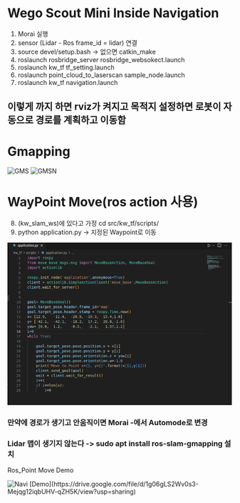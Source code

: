 # Wego Scout Mini Inside Navigation


1. Morai 실행
2. sensor (Lidar - Ros frame_id = lidar) 연결 
3. source devel/setup.bash -> 없으면 catkin_make
4. roslaunch rosbridge_server rosbridge_websokect.launch
5. roslaunch kw_tf tf_setting.launch
6. roslaunch point_cloud_to_laserscan sample_node.launch
7. roslaunch kw_tf navigation.launch
   
이렇게 까지 하면 rviz가 켜지고 목적지 설정하면 로봇이 자동으로 경로를 계획하고 이동함
---


# Gmapping 

<img src="./image/gmapping.gif" title="Gmapping Start" alt="GMS">


<img src="./image/gmapping_navi.gif" title="Gmapping Navi Start" alt="GMSN">





# WayPoint Move(ros action 사용)

8. (kw_slam_ws)에 있다고 가정 cd src/kw_tf/scripts/
9. python application.py -> 지정된 Waypoint로 이동
<img src="./image/application.png" title="Application Code Img" alt="Code">

### 만약에 경로가 생기고 안움직이면 Morai -에서 Automode로 변경
### Lidar 맵이 생기지 않는다 -> sudo apt install ros-slam-gmapping 설치
Ros_Point Move Demo

<img src="./image/point_navigator.gif" width="600px" title="point_navi" alt="Navi">
[Demo](https://drive.google.com/file/d/1g06gLS2Wv0s3-Mejqg12iqbUHV-qZH5K/view?usp=sharing)
